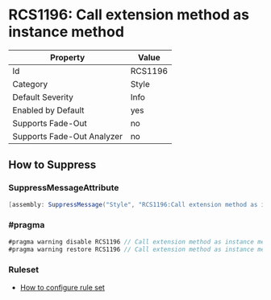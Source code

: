 # RCS1196: Call extension method as instance method

Property | Value
--- | --- 
Id | RCS1196
Category | Style
Default Severity | Info
Enabled by Default | yes
Supports Fade-Out | no
Supports Fade-Out Analyzer | no

## How to Suppress

### SuppressMessageAttribute

```csharp
[assembly: SuppressMessage("Style", "RCS1196:Call extension method as instance method.", Justification = "<Pending>")]
```

### \#pragma

```csharp
#pragma warning disable RCS1196 // Call extension method as instance method.
#pragma warning restore RCS1196 // Call extension method as instance method.
```

### Ruleset

* [How to configure rule set](../HowToConfigureAnalyzers.md)
